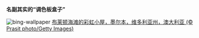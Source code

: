 
**名副其实的“调色板盒子”**

![bing-wallpaper](https://www.bing.com/th?id=OHR.BrightonBoxes_ZH-CN0947219018_1920x1080.jpg)
[布莱顿海滩的彩虹小屋，墨尔本，维多利亚州，澳大利亚 (© Prasit photo/Getty Images)](https://www.bing.com/search?q=%E5%B8%83%E8%8E%B1%E9%A1%BF%E6%B5%B7%E6%BB%A9%E7%9A%84%E5%BD%A9%E8%99%B9%E5%B0%8F%E5%B1%8B&amp;form=hpcapt&amp;mkt=zh-cn)
  